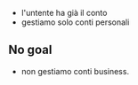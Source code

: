 - l'untente ha già il conto
- gestiamo solo conti personali

## No goal
- non gestiamo conti business.
